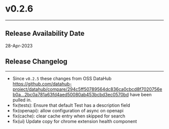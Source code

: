 # v0.2.6
---

Release Availability Date
---
28-Apr-2023

## Release Changelog
---
- Since `v0.2.5` these changes from OSS DataHub https://github.com/datahub-project/datahub/compare/294c5ff50789564dc836ca0cbcd8f7020756eb0a...2bc0a781a63fd4aed50080ab453bcbd3ec0570bd have been pulled in.
- fix(tests): Ensure that default Test has a description field
- fix(openapi): allow configuration of async on openapi
- fix(cache): clear cache entry when skipped for search
- fix(ui) Update copy for chrome extension health component